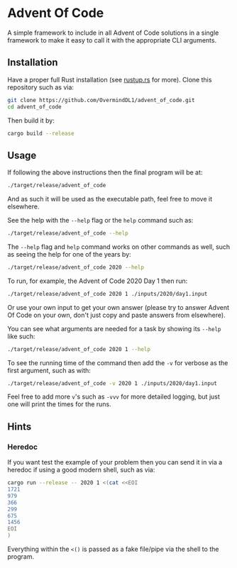 # Advent Of Code

A simple framework to include in all Advent of Code solutions in a single
framework to make it easy to call it with the appropriate CLI arguments.

## Installation

Have a proper full Rust installation (see [rustup.rs](https://rustup.rs/) for more).
Clone this repository such as via:

```zsh
git clone https://github.com/OvermindDL1/advent_of_code.git
cd advent_of_code
```

Then build it by:

```zsh
cargo build --release
```

## Usage

If following the above instructions then the final program will be at:

```zsh
./target/release/advent_of_code
```

And as such it will be used as the executable path, feel free to move
it elsewhere.

See the help with the `--help` flag or the `help` command such as:

```zsh
./target/release/advent_of_code --help
```

The `--help` flag and `help` command works on other commands as well,
such as seeing the help for one of the years by:

```zsh
./target/release/advent_of_code 2020 --help
```

To run, for example, the Advent of Code 2020 Day 1 then run:

```zsh
./target/release/advent_of_code 2020 1 ./inputs/2020/day1.input
```

Or use your own input to get your own answer (please try to answer
Advent Of Code on your own, don't just copy and paste answers from
elsewhere).

You can see what arguments are needed for a task by showing its
`--help` like such:


```zsh
./target/release/advent_of_code 2020 1 --help
```

To see the running time of the command then add the `-v` for verbose
as the first argument, such as with:

```zsh
./target/release/advent_of_code -v 2020 1 ./inputs/2020/day1.input
```

Feel free to add more `v`'s such as `-vvv` for more detailed logging,
but just one will print the times for the runs.

## Hints

### Heredoc

If you want test the example of your problem then you can send it
in via a heredoc if using a good modern shell, such as via:

```zsh
cargo run --release -- 2020 1 <(cat <<EOI
1721
979
366
299
675
1456
EOI
)
```

Everything within the `<()` is passed as a fake file/pipe via the
shell to the program.

